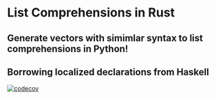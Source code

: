 # List Comprehensions in Rust
## Generate vectors with simimlar syntax to list comprehensions in Python!
## Borrowing localized declarations from Haskell

[![codecov](https://codecov.io/gh/CircArgs/rust_list_comprehension/branch/master/graph/badge.svg)](https://codecov.io/gh/CircArgs/rust_list_comprehension)
